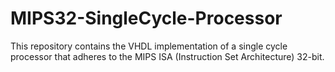 # MIPS32-SingleCycle-Processor
This repository contains the VHDL implementation of a single cycle processor that adheres to the MIPS ISA (Instruction Set Architecture) 32-bit.

